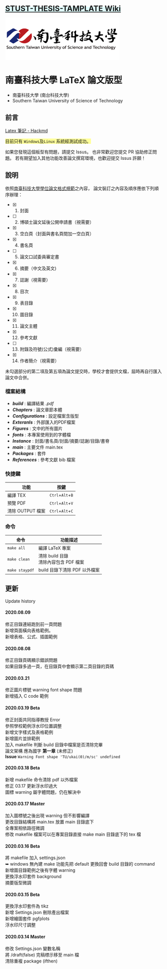 <span style="background-color: #DEFFFF"><font Size="5">   [**STUST-THESIS-TAMPLATE Wiki**](https://github.com/yingchao-chen/STUST-thesis-template/wiki)</font></span>

[![](Figures/Logos/stustlargelogo.png "研究生學位考試專區")](https://academic.stust.edu.tw/tc/node/DegreeExam)

# 南臺科技大學 LaTeX 論文版型

- 南臺科技大學 (南台科技大學)
- Southern Taiwan University of Science of Technology

## 前言
[Latex 筆記 - Hackmd](https://hackmd.io/@YingChao/LaTeX/)

<span style="background-color: #FFFF99">目前只有 `Windows`及`Linux` 系統經測試成功。</span>

如果您發現這個板型有問題，請提交 Issus。
也非常歡迎您提交 PR 協助修正問題。
若有期望加入其他功能改善論文撰寫環境，也歡迎提交 Issus 許願！ 

## 說明
依照[南臺科技大學學位論文格式規範](https://academic.stust.edu.tw/tc/node/DegreeExam)之內容，
論文裝訂之內容及順序應依下列順序辦理：
- [X] 1. 封面
- [ ] 2. 博碩士論文延後公開申請書（視需要）
- [X] 3. 空白頁（封面與書名頁間加一空白頁）
- [X] 4. 書名頁
- [ ] 5. 論文口試委員審定書
- [X] 6. 摘要（中文及英文)
- [X] 7. 誌謝（視需要）
- [X] 8. 目次
- [X] 9. 表目錄
- [X] 10. 圖目錄
- [X] 11. 論文主體
- [X] 12. 參考文獻
- [ ] 13. 附錄及符號(公式)彙編（視需要）
- [X] 14. 作者簡介（視需要）

未勾選部分的第二項及第五項為論文提交時，學校才會提供文檔，屆時再自行匯入論文中合併。
### 檔案結構
* ***build*** : 編譯結果 *.pdf*
* ***Chapters*** : 論文章節本體
* ***Configurations*** : 設定檔案含版型
* ***Exteranls*** : 外部匯入的PDF檔案
* ***Figures*** : 文中的所有圖片
* ***fonts*** : 本專案使用到的字體檔
* ***Instance*** : 封面/書名頁/封面/摘要/誌謝/目錄/書脊
* ***main*** : 主要文件 main.tex
* ***Packages*** : 套件
* ***References*** : 參考文獻 bib 檔案

### 快捷鍵
|功能|按鍵|
|----|----|
|編譯 TEX|`Ctrl`+`Alt`+`B`|
|預覽 PDF|`Ctrl`+`Alt`+`V`|
|清除 OUTPUT 檔案|`Ctrl`+`Alt`+`C`|

### 命令
|命令|功能描述|
|----|----|
|`make all`|編譯 LaTeX 專案|
|`make clean`| 清除 build 目錄<br>清除內容包含 PDF 檔案|
|`make staypdf`| build 目錄下清除  PDF 以外檔案|

## 更新
Update history
#### 2020.08.09
修正目錄連結跑到前一頁問題 <br>
新增頁面橫向表格範例。<br>
新增表格、公式、插圖範例

#### 2020.08.08
修正目錄頁碼顯示錯誤問題 <br>
如果目錄多過一頁，在目錄頁中會顯示第二頁目錄的頁碼

#### 2020.03.21
修正圖片標號 warning font shape 問題 <br>
新增插入 C code 範例

#### 2020.03.19 Beta
修正封面共同指導教授 Error <br>
參照學校範例浮水印位置調整 <br>
新增文字樣式及表格範例 <br>
新增圖片並排範例 <br>
加入 makefile 判斷 build 目錄中檔案是否清除完畢 <br>
論文架構 應為國字 **第一章** (未修正) <br>
**Issue** `Warning Font shape 'TU/ukai(0)/m/sc' undefined`

#### 2020.03.18 Beta
新增 makefile 命令清除 pdf 以外檔案<br>
修正 03.17 更新浮水印過大<br>
圖標 warning 屬字體問題，仍在解決中

#### 2020.03.17 Master
加入圖標號之後出現 warning 但不影響編譯<br>
更改目錄結構將 main.tex 放置 main 目錄底下 <br>
全專案相依路徑微調 <br>
修改 makefile 檔案可以在專案目錄直接 make main 目錄底下的 tex 檔 

#### 2020.03.16 Beta
將 makefile 加入 settings.json <br>
➥ windows 無內建 make 功能先把 default 更換回會 build 目錄的 command <br>
新增圖目錄範例之後有字體 warning <br>
更換浮水印套件 background <br>
摘要版型微調

#### 2020.03.15 Beta
更換浮水印套件為 tikz <br>
新增 Settings.json 刪除產出檔案 <br>
新增繪圖套件 pgfplots <br>
浮水印尺寸調整

#### 2020.03.14 Master
修改 Settings.json 變數名稱<br>
將 /draft(false) 完稿標示移至 main 檔<br>
清除重複 package (ifthen)
